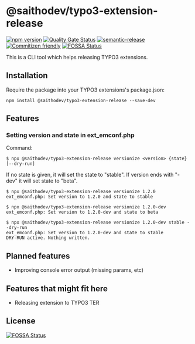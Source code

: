# @saithodev/typo3-extension-release

[![npm version](https://img.shields.io/npm/v/@saithodev/typo3-extension-release.svg)](https://www.npmjs.com/package/@saithodev/typo3-extension-release)
[![Quality Gate Status](https://sonarcloud.io/api/project_badges/measure?project=typo3-extension-release&metric=alert_status)](https://sonarcloud.io/dashboard?id=typo3-extension-release)
[![semantic-release](https://img.shields.io/badge/%20%20%F0%9F%93%A6%F0%9F%9A%80-semantic--release-e10079.svg)](https://github.com/semantic-release/semantic-release)
[![Commitizen friendly](https://img.shields.io/badge/commitizen-friendly-brightgreen.svg)](http://commitizen.github.io/cz-cli/)
[![FOSSA Status](https://app.fossa.io/api/projects/git%2Bgithub.com%2Fsaitho%2Ftypo3-extension-release.svg?type=shield)](https://app.fossa.io/projects/git%2Bgithub.com%2Fsaitho%2Ftypo3-extension-release?ref=badge_shield)

This is a CLI tool which helps releasing TYPO3 extensions.

## Installation

Require the package into your TYPO3 extensions's package.json:

```
npm install @saithodev/typo3-extension-release --save-dev
```

## Features

### Setting version and state in ext_emconf.php

Command:

```shell script
$ npx @saithodev/typo3-extension-release versionize <version> {state} [--dry-run]
```

If no state is given, it will set the state to "stable".
If version ends with "-dev" it will set state to "beta".

```shell script
$ npx @saithodev/typo3-extension-release versionize 1.2.0
ext_emconf.php: Set version to 1.2.0 and state to stable
```

```shell script
$ npx @saithodev/typo3-extension-release versionize 1.2.0-dev
ext_emconf.php: Set version to 1.2.0-dev and state to beta
```

```shell script
$ npx @saithodev/typo3-extension-release versionize 1.2.0-dev stable --dry-run
ext_emconf.php: Set version to 1.2.0-dev and state to stable
DRY-RUN active. Nothing written.
```

## Planned features

- Improving console error output (missing params, etc)

## Features that might fit here

- Releasing extension to TYPO3 TER

## License
[![FOSSA Status](https://app.fossa.io/api/projects/git%2Bgithub.com%2Fsaitho%2Ftypo3-extension-release.svg?type=large)](https://app.fossa.io/projects/git%2Bgithub.com%2Fsaitho%2Ftypo3-extension-release?ref=badge_large)